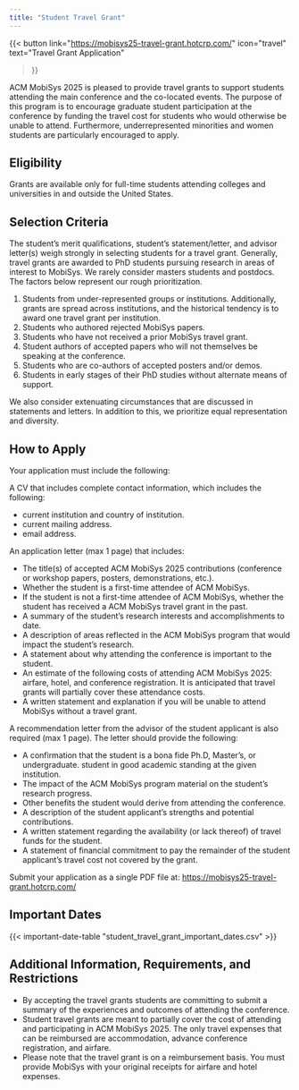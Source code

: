 ```yaml
---
title: "Student Travel Grant"
---
```


{{<
    button
    link="https://mobisys25-travel-grant.hotcrp.com/" 
    icon="travel"
    text="Travel Grant Application"
>}}

ACM MobiSys 2025 is pleased to provide travel grants to support students attending the main conference and the co-located events. The purpose of this program is to encourage graduate student participation at the conference by funding the travel cost for students who would otherwise be unable to attend. Furthermore, underrepresented minorities and women students are particularly encouraged to apply.

## Eligibility

Grants are available only for full-time students attending colleges and universities in and outside the United States.

## Selection Criteria

The student’s merit qualifications, student’s statement/letter, and advisor letter(s) weigh strongly in selecting students for a travel grant. Generally, travel grants are awarded to PhD students pursuing research in areas of interest to MobiSys. We rarely consider masters students and postdocs. The factors below represent our rough prioritization.

1.	Students from under-represented groups or institutions. Additionally, grants are spread across institutions, and the historical tendency is to award one travel grant per institution.
2.	Students who authored rejected MobiSys papers.
3.	Students who have not received a prior MobiSys travel grant.
4.	Student authors of accepted papers who will not themselves be speaking at the conference.
5.	Students who are co-authors of accepted posters and/or demos.
6.	Students in early stages of their PhD studies without alternate means of support.

We also consider extenuating circumstances that are discussed in statements and letters. In addition to this, we prioritize equal representation and diversity.

## How to Apply

Your application must include the following:

A CV that includes complete contact information, which includes the following:

- current institution and country of institution.
- current mailing address.
- email address.

An application letter (max 1 page) that includes:

- The title(s) of accepted ACM MobiSys 2025 contributions (conference or workshop papers, posters, demonstrations, etc.).
- Whether the student is a first-time attendee of ACM MobiSys.
- If the student is not a first-time attendee of ACM MobiSys, whether the student has received a ACM MobiSys travel grant in the past.
- A summary of the student’s research interests and accomplishments to date.
- A description of areas reflected in the ACM MobiSys program that would impact the student’s research.
- A statement about why attending the conference is important to the student.
- An estimate of the following costs of attending ACM MobiSys 2025: airfare, hotel, and conference registration. It is anticipated that travel grants will partially cover these attendance costs.
- A written statement and explanation if you will be unable to attend MobiSys without a travel grant.

A recommendation letter from the advisor of the student applicant is also required (max 1 page). The letter should provide the following:

- A confirmation that the student is a bona fide Ph.D, Master’s, or undergraduate. student in good academic standing at the given institution.
- The impact of the ACM MobiSys program material on the student’s research progress.
- Other benefits the student would derive from attending the conference.
- A description of the student applicant’s strengths and potential contributions.
- A written statement regarding the availability (or lack thereof) of travel funds for the student.
- A statement of financial commitment to pay the remainder of the student applicant’s travel cost not covered by the grant.

Submit your application as a single PDF file at: https://mobisys25-travel-grant.hotcrp.com/

## Important Dates

{{< important-date-table "student_travel_grant_important_dates.csv" >}}

## Additional Information, Requirements, and Restrictions

- By accepting the travel grants students are committing to submit a summary of the experiences and outcomes of attending the conference.
- Student travel grants are meant to partially cover the cost of attending and participating in ACM MobiSys 2025. The only travel expenses that can be reimbursed are accommodation, advance conference registration, and airfare.
- Please note that the travel grant is on a reimbursement basis. You must provide MobiSys with your original receipts for airfare and hotel expenses.
